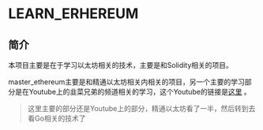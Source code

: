 
LEARN_ERHEREUM
===================

## 简介
本项目主要是在于学习以太坊相关的技术，主要是和Solidity相关的项目。

master_ethereum主要是和精通以太坊相关内相关的项目，另一个主要的学习部分是在Youtube上的韭菜兄弟的频道相关的学习，这个Youtube的链接是[这里](https://www.youtube.com/watch?v=DKzKARM-NQI&list=PLQ2Pa3Y8i714gFed0Nd75crDkKqtUQk1g&ab_channel=%E9%9F%AD%E8%8F%9C%E5%85%84%E5%BC%9F%F0%9F%91%AC) 。

>这里主要的部分还是Youtube上的部分，精通以太坊看了一半，然后转到去看Go相关的技术了